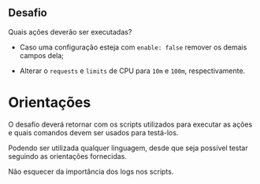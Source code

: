 ## Desafio

Quais ações deverão ser executadas?

<!-- - Remover a configuração `redis` e `redisConfig`; -->

<!-- - Remover a annotations do ingress `nginx.ingress.kubernetes.io/ssl-redirect`; -->

<!-- - Atualizar a versão de todos Kustomization para `2.2.1`; -->

<!-- - Remover linhas comentadas; -->

<!-- - Remover configurações duplicadas; -->

<!-- - Deixar as configurações na mesma ordem; -->

<!-- - Adicionar a env `ENV:dev`; -->

<!-- - Alterar a configuração `containerPort:$PORT` para:

```yml
ports:
  - name: http
    containerPort: $PORT
    protocol: TCP
``` -->

- Caso uma configuração esteja com `enable: false` remover os demais campos dela;

- Alterar o `requests` e `limits` de CPU para `10m` e `100m`, respectivamente.

# Orientações

O desafio deverá retornar com os scripts utilizados para executar as ações e quais comandos devem ser usados para testá-los. 

Podendo ser utilizada qualquer linguagem, desde que seja possível testar seguindo as orientações fornecidas.

Não esquecer da importância dos logs nos scripts. 